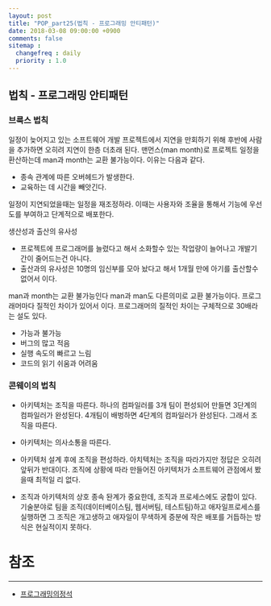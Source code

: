 ```yaml
---
layout: post
title: "POP_part25(법칙 - 프로그래밍 안티패턴)"
date: 2018-03-08 09:00:00 +0900
comments: false
sitemap :
  changefreq : daily
  priority : 1.0
---
```


## 법칙 - 프로그래밍 안티패턴

### 브룩스 법칙

일정이 늦어지고 있는 소프트웨어 개발 프로젝트에서 지연을 만회하기 위해 후반에 사람을 추가하면 오히려 지연이 한층 더초래 된다.
맨먼스(man month)로 프로젝트 일정을 환산하는데 man과 month는 교환 불가능이다. 이유는 다음과 같다.

* 종속 관계에 따른 오버헤드가 발생한다.
* 교육하는 데 시간을 빼앗긴다.

일정이 지연되었을때는 일정을 재조정하라. 이때는 사용자와 조율을 통해서 기능에 우선도를 부여하고 단계적으로 배포한다.

생산성과 출산의 유사성
* 프로젝트에 프로그래머를 늘렸다고 해서 소화할수 있는 작업량이 늘어나고 개발기간이 줄어드는건 아니다.
* 출산과의 유사성은 10명의 임신부를 모아 놨다고 해서 1개월 만에 아기를 출산할수 없어서 이다.

man과 month는 교환 불가능인다 man과 man도 다른의미로 교환 불가능이다.
프로그래머마다 질적인 차이가 있어서 이다. 프로그래머의 질적인 차이는 구체적으로 30배라는 설도 있다.

* 가능과 불가능
* 버그의 많고 적음
* 실행 속도의 빠르고 느림
* 코드의 읽기 쉬움과 어려움

### 콘웨이의 법칙

* 아키텍처는 조직을 따른다.
하나의 컴파일러를 3개 팀이 편성되어 만들면 3단계의 컴파일러가 완성된다.
4개팀이 배벙하면 4단계의 컴파일러가 완성된다. 그래서 조직을 따른다.

* 아키텍처는 의사소통을 따른다.

* 아키텍처 설계 후에 조직을 편성하라.
아치텍처는 조직을 따라가지만 정답은 오히려 앞뒤가 반대이다.
조직에 상황에 따라 만들어진 아키텍처가 소프트웨어 관점에서 봤을때 최적일 리 없다.

* 조직과 아키텍처의 상호 종속 돤계가 중요한데, 조직과 프로세스에도 궁합이 있다. 
기술분야로 팀을 조직(데이터베이스팀, 웹서버팀, 테스트팀)하고 애자일프로세스를 실행하면 
그 조직은 개고생하고 애자일이 무색하게 증분에 작은 배포를 거듭하는 방식은 현실적이지 못하다.





# 참조
-----
* [프로그래밍의정석](http://www.yes24.com/24/Goods/55254076?Acode=101)
